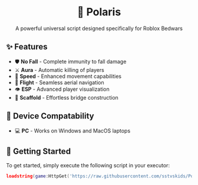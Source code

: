 <div align="center">
  <h1>🌟 Polaris</h1>
  <p>A powerful universal script designed specifically for Roblox Bedwars</p>
</div>

## ✨ Features
- 🛡️ **No Fall** - Complete immunity to fall damage
- ⚔️ **Aura** - Automatic killing of players
- 🏃 **Speed** - Enhanced movement capabilities
- 🦅 **Flight** - Seamless aerial navigation
- 👁️ **ESP** - Advanced player visualization
- 🌉 **Scaffold** - Effortless bridge construction

## 📱 Device Compatability
- 💻 **PC** - Works on Windows and MacOS laptops

## 🚀 Getting Started
To get started, simply execute the following script in your executor:
```lua
loadstring(game:HttpGet('https://raw.githubusercontent.com/sstvskids/PolarisRewrite/main/installer.lua'))()
```